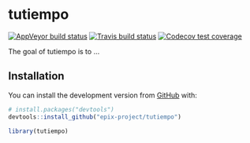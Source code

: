 
<!-- README.md is generated from README.Rmd. Please edit that file -->

# tutiempo

<!-- badges: start -->

[![AppVeyor build
status](https://ci.appveyor.com/api/projects/status/github/epix-project/tutiempo?branch=master&svg=true)](https://ci.appveyor.com/project/epix-project/tutiempo)
[![Travis build
status](https://travis-ci.org/epix-project/tutiempo.svg?branch=master)](https://travis-ci.org/epix-project/tutiempo)
[![Codecov test
coverage](https://codecov.io/gh/epix-project/tutiempo/branch/master/graph/badge.svg)](https://codecov.io/gh/epix-project/tutiempo?branch=master)
<!-- badges: end -->

The goal of tutiempo is to …

## Installation

You can install the development version from
[GitHub](https://github.com/) with:

``` r
# install.packages("devtools")
devtools::install_github("epix-project/tutiempo")
```

``` r
library(tutiempo)
```
